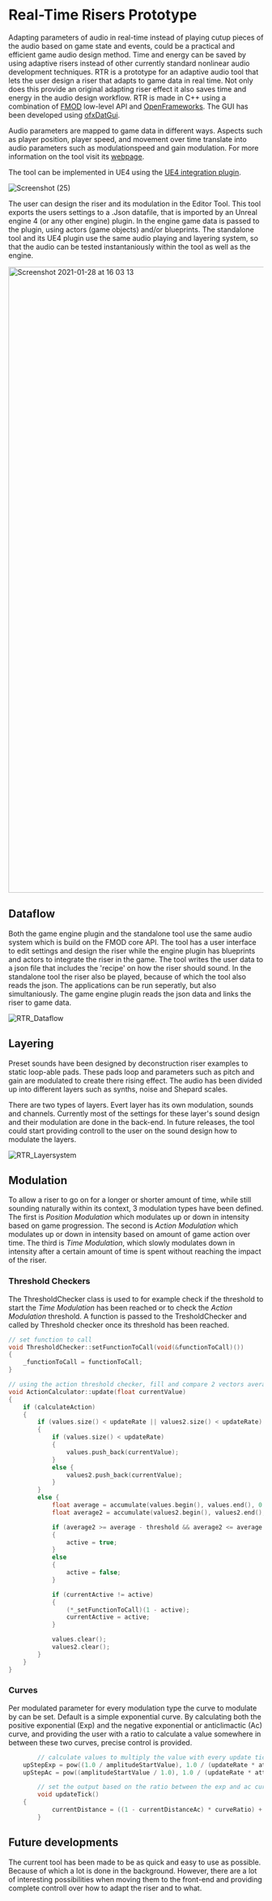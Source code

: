# Real-Time Risers Prototype
Adapting parameters of audio in real-time instead of playing cutup pieces of the audio based on game state and events, could be a practical and efficient game audio design method. Time and energy can be saved by using adaptive risers instead of other currently standard nonlinear audio development techniques. RTR is a prototype for an adaptive audio tool that lets the user design a riser that adapts to game data in real time. Not only does this provide an original adapting riser effect it also saves time and energy in the audio design workflow. RTR is made in C++ using a combination of [FMOD](https://fmod.com/) low-level API and [OpenFrameworks](https://openframeworks.cc/). The GUI has been developed using [ofxDatGui](https://github.com/braitsch/ofxDatGui).

Audio parameters are mapped to game data in different ways. Aspects such as player position, player speed, and movement over time translate into audio parameters such as modulationspeed and gain modulation. For more information on the tool visit its [webpage](http://sdkoning.com/PF/RTR.html).

The tool can be implemented in UE4 using the [UE4 integration plugin](https://github.com/StijndeK/RTR_UE4Integration).

![Screenshot (25)](https://user-images.githubusercontent.com/31696336/107762003-9a523700-6d2c-11eb-8367-d1198573482b.png)

The user can design the riser and its modulation in the Editor Tool. This tool exports the users settings to a .Json datafile, that is imported by an Unreal engine 4 (or any other engine) plugin. In the engine game data is passed to the plugin, using actors (game objects) and/or blueprints. The standalone tool and its UE4 plugin use the same audio playing and layering system, so that the audio can be tested instantaniously within the tool as well as the engine.

<img width="1235" alt="Screenshot 2021-01-28 at 16 03 13" src="https://user-images.githubusercontent.com/31696336/106205781-55bc8c80-61bf-11eb-9aab-bfdd4743eaab.png">

## Dataflow
Both the game engine plugin and the standalone tool use the same audio system which is build on the FMOD core API. The tool has a user interface to edit settings and design the riser while the engine plugin has blueprints and actors to integrate the riser in the game. The tool writes the user data to a json file that includes the 'recipe' on how the riser should sound. In the standalone tool the riser also be played, because of which the tool also reads the json. The applications can be run seperatly, but also simultaniously. The game engine plugin reads the json data and links the riser to game data.

![RTR_Dataflow](https://user-images.githubusercontent.com/31696336/115718005-02e81080-a37b-11eb-8967-385d031cfd9d.png)

## Layering
Preset sounds have been designed by deconstruction riser examples to static loop-able pads. These pads loop and parameters such as pitch and gain are modulated to create there rising effect. The audio has been divided up into different layers such as synths, noise and Shepard scales.

There are two types of layers. Evert layer has its own modulation, sounds and channels. Currently most of the settings for these layer's sound design and their modulation are done in the back-end. In future releases, the tool could start providing controll to the user on the sound design how to modulate the layers. 

![RTR_Layersystem](https://user-images.githubusercontent.com/31696336/104494075-41c93600-55d6-11eb-9480-007c5f8846e3.png)

## Modulation
To allow a riser to go on for a longer or shorter amount of time, while still sounding naturally within its context, 3 modulation types have been defined. The first is *Position Modulation* which modulates up or down in intensity based on game progression. The second is *Action Modulation* which modulates up or down in intensity based on amount of game action over time. The third is *Time Modulation*, which slowly modulates down in intensity after a certain amount of time is spent without reaching the impact of the riser. 

### Threshold Checkers
The ThresholdChecker class is used to for example check if the threshold to start the *Time Modulation* has been reached or to check the *Action Modulation* threshold. A function is passed to the TresholdChecker and called by Threshold checker once its threshold has been reached.

```C++
// set function to call
void ThresholdChecker::setFunctionToCall(void(&functionToCall)()) 
{
	_functionToCall = functionToCall;
}

// using the action threshold checker, fill and compare 2 vectors averages, and call function when threshold has been reached
void ActionCalculator::update(float currentValue)
{
	if (calculateAction) 
	{
		if (values.size() < updateRate || values2.size() < updateRate) 
		{
			if (values.size() < updateRate) 
			{
				values.push_back(currentValue);
			}
			else {
				values2.push_back(currentValue);
			}
		}
		else {
			float average = accumulate(values.begin(), values.end(), 0.0) / updateRate;
			float average2 = accumulate(values2.begin(), values2.end(), 0.0) / updateRate;

			if (average2 >= average - threshold && average2 <= average + threshold && average + average2 != 0) 
			{
				active = true;
			}
			else 
			{
				active = false;
			}

			if (currentActive != active) 
			{
				(*_setFunctionToCall)(1 - active);
				currentActive = active;
			}

			values.clear();
			values2.clear();
		}
	}
}
```

### Curves
Per modulated parameter for every modulation type the curve to modulate by can be set. Default is a simple exponential curve. By calculating both the positive exponential (Exp) and the negative exponential or anticlimactic (Ac) curve, and providing the user with a ratio to calculate a value somewhere in between these two curves, precise control is provided.
```C++
        // calculate values to multiply the value with every update tick
	upStepExp = pow((1.0 / amplitudeStartValue), 1.0 / (updateRate * attackUpSec));
	upStepAc = pow((amplitudeStartValue / 1.0), 1.0 / (updateRate * attackUpSec));

        // set the output based on the ratio between the exp and ac curve
        void updateTick() 
	{
            currentDistance = ((1 - currentDistanceAc) * curveRatio) + (currentDistanceExp * (1 - curveRatio));
        }
```

## Future developments
The current tool has been made to be as quick and easy to use as possible. Because of which a lot is done in the background. However, there are a lot of interesting possibilities when moving them to the front-end and providing complete controll over how to adapt the riser and to what. 
